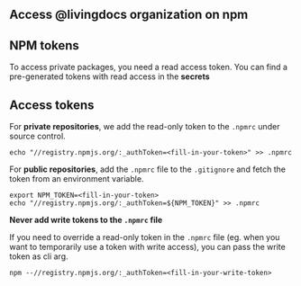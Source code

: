 ## Access @livingdocs organization on npm

## NPM tokens

To access private packages, you need a read access token. You can find a pre-generated tokens with read access in the **secrets**

## Access tokens

For **private repositories**, we add the read-only token to the `.npmrc` under source control.

```
echo "//registry.npmjs.org/:_authToken=<fill-in-your-token>" >> .npmrc
```

For **public repositories**, add the `.npmrc` file to the `.gitignore` and fetch the token from an environment variable.

```
export NPM_TOKEN=<fill-in-your-token>
echo "//registry.npmjs.org/:_authToken=${NPM_TOKEN}" >> .npmrc
```

**Never add write tokens to the `.npmrc` file**

If you need to override a read-only token in the `.npmrc` file (eg. when you want to temporarily use a token with write access), you can pass the write token as cli arg.

```
npm --//registry.npmjs.org/:_authToken=<fill-in-your-write-token>
```
